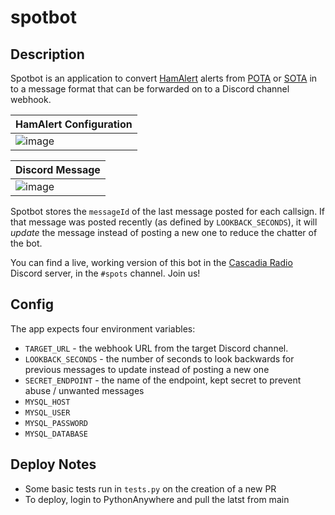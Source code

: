 # spotbot

## Description

Spotbot is an application to convert [HamAlert](https://hamalert.org/) alerts from [POTA](https://pota.app) or [SOTA](https://www.sota.org.uk/) in to a message format that can be forwarded on to a Discord channel webhook.

| HamAlert Configuration |
| -- |
| ![image](https://github.com/user-attachments/assets/c25f8966-e107-4e67-838c-11ada7c5309d) |

| Discord Message |
| -- |
| ![image](https://github.com/user-attachments/assets/f664d60f-2042-4b2d-9c88-4ce4051f17c7) |


Spotbot stores the `messageId` of the last message posted for each callsign. If that message was posted recently (as defined by `LOOKBACK_SECONDS`), it will _update_ the message instead of posting a new one to reduce the chatter of the bot.

You can find a live, working version of this bot in the [Cascadia Radio](https://www.cascadiaradio.org/) Discord server, in the `#spots` channel. Join us!

## Config

The app expects four environment variables: 
- `TARGET_URL` - the webhook URL from the target Discord channel.
- `LOOKBACK_SECONDS` - the number of seconds to look backwards for previous messages to update instead of posting a new one
- `SECRET_ENDPOINT` - the name of the endpoint, kept secret to prevent abuse / unwanted messages
- `MYSQL_HOST`
- `MYSQL_USER`
- `MYSQL_PASSWORD`
- `MYSQL_DATABASE`

## Deploy Notes

- Some basic tests run in `tests.py` on the creation of a new PR
- To deploy, login to PythonAnywhere and pull the latst from main